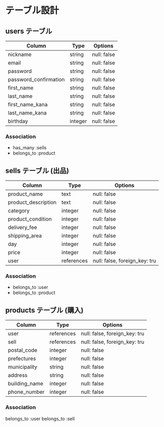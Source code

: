 # テーブル設計

## users テーブル

| Column                | Type   | Options     |
| --------              | ------ | ----------- |
| nickname              | string | null: false |
| email                 | string | null: false |
| password              | string | null: false |
| password_confirmation | string | null: false |
| first_name            | string | null: false |
| last_name             | string | null: false |
| first_name_kana       | string | null: false |
| last_name_kana        | string | null: false |
| birthday              | integer| null: false |

### Association
- has_many :sells
- belongs_to :product

## sells テーブル (出品)

| Column                | Type   | Options     |
| --------              | ------ | ----------- |
| product_name          | text   | null: false |
| product_description   | text   | null: false |
| category              | integer| null: false |
| product_condition     | integer| null: false |
| delivery_fee          | integer| null: false |
| shipping_area         | integer| null: false |
| day                   | integer| null: false |
| price                 | integer| null: false |
| user                  | references| null: false, foreign_key: tru |

### Association
- belongs_to :user
- belongs_to :product

## products テーブル (購入)

| Column                | Type      | Options     |
| --------              | ------    | ----------- |
| user                  | references| null: false, foreign_key: tru |
| sell                  | references| null: false, foreign_key: tru |
| postal_code           | integer   | null: false |
| prefectures           | integer   | null: false |
| municipality          | string    | null: false |
| address               | string    | null: false |
| building_name         | integer   | null: false |
| phone_number          | integer   | null: false |

### Association
belongs_to :user
belongs_to :sell

